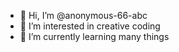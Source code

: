 - 👋 Hi, I’m @anonymous-66-abc
- 👀 I’m interested in creative coding
- 🌱 I’m currently learning many things


<!---
anonymous-66-abc/anonymous-66-abc is a ✨ special ✨ repository because its `README.md` (this file) appears on your GitHub profile.
You can click the Preview link to take a look at your changes.
--->
